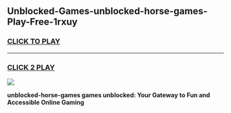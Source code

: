 
## Unblocked-Games-unblocked-horse-games-Play-Free-1rxuy
<h3>
<a href="https://premium76.site?title=unblocked-horse-games&ref=09A">CLICK TO PLAY</a></h3>
<hr>

<h3>
<a href="https://premium76.site?title=unblocked-horse-games&ref=09A">CLICK 2 PLAY</a>
  
</h3>

<a href="https://premium76.site?title=unblocked-horse-games&ref=09A"><img src="https://clearcache.store/games.png"></a>


**unblocked-horse-games games unblocked: Your Gateway to Fun and Accessible Online Gaming**

